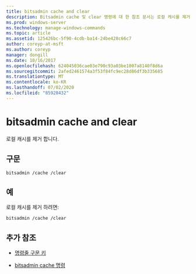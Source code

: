 ```yaml
---
title: bitsadmin cache and clear
description: Bitsadmin cache 및 clear 명령에 대 한 참조 문서는 로컬 캐시를 제거 합니다.
ms.prod: windows-server
ms.technology: manage-windows-commands
ms.topic: article
ms.assetid: 125426bc-5f90-4cdb-ba14-24be428c66c7
author: coreyp-at-msft
ms.author: coreyp
manager: dongill
ms.date: 10/16/2017
ms.openlocfilehash: 624045036cae03e790c93a03be1007a8140f8d6a
ms.sourcegitcommit: 2afed2461574a3f53f84fc9ec28d86df3b335685
ms.translationtype: MT
ms.contentlocale: ko-KR
ms.lasthandoff: 07/02/2020
ms.locfileid: "85928432"
---
```

# <a name="bitsadmin-cache-and-clear"></a>bitsadmin cache and clear

로컬 캐시를 제거 합니다.

## <a name="syntax"></a>구문

```
bitsadmin /cache /clear
```

## <a name="examples"></a>예

로컬 캐시를 제거 하려면:

```
bitsadmin /cache /clear
```

## <a name="additional-references"></a>추가 참조

- [명령줄 구문 키](command-line-syntax-key.md)

- [bitsadmin cache 명령](bitsadmin-cache.md)
